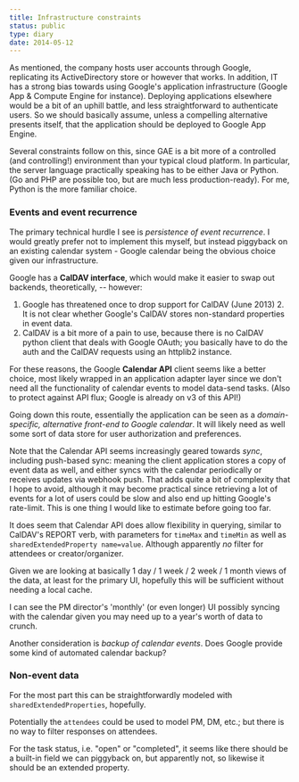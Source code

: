```yaml
---
title: Infrastructure constraints
status: public
type: diary
date: 2014-05-12
---
```


As mentioned, the company hosts user accounts through Google, replicating
its ActiveDirectory store or however that works. In addition, IT has a
strong bias towards using Google's application infrastructure (Google App &
Compute Engine for instance). Deploying applications elsewhere would be a
bit of an uphill battle, and less straightforward to authenticate users. So
we should basically assume, unless a compelling alternative presents itself,
that the application should be deployed to Google App Engine.

Several constraints follow on this, since GAE is a bit more of a controlled
(and controlling!) environment than your typical cloud platform. In particular,
the server language practically speaking has to be either Java or Python. (Go
and PHP are possible too, but are much less production-ready). For me,
Python is the more familiar choice.

### Events and event recurrence

The primary technical hurdle I see is _persistence of event recurrence_. I
would greatly prefer not to implement this myself, but instead piggyback
on an existing calendar system - Google calendar being the obvious choice
given our infrastructure.

Google has a **CalDAV interface**, which would make it easier to swap out
backends, theoretically, -- however:

1. Google has threatened once to drop support for CalDAV (June 2013) 2. It is
not clear whether Google's CalDAV stores non-standard properties in event data.
3. CalDAV is a bit more of a pain to use, because there is no CalDAV python
client that deals with Google OAuth; you basically have to do the auth and
the CalDAV requests using an httplib2 instance.

For these reasons, the Google **Calendar API** client seems like a better
choice, most likely wrapped in an application adapter layer since we don't
need all the functionality of calendar events to model data-send tasks. (Also
to protect against API flux; Google is already on v3 of this API!)

Going down this route, essentially the application can be seen as a
_domain-specific, alternative front-end to Google calendar_.  It will likely
need as well some sort of data store for user authorization and preferences.

Note that the Calendar API seems increasingly geared towards _sync_, including
push-based sync: meaning the client application stores a copy of event data
as well, and either syncs with the calendar periodically or receives updates
via webhook push.  That adds quite a bit of complexity that I hope to avoid,
although it may become practical since retrieving a lot of events for a lot
of users could be slow and also end up hitting Google's rate-limit. This is
one thing I would like to estimate before going too far.

It does seem that Calendar API does allow flexibility in querying, similar
to CalDAV's REPORT verb, with parameters for `timeMax` and `timeMin` as well
as `sharedExtendedProperty name=value`. Although apparently _no_ filter for
attendees or creator/organizer.

Given we are looking at basically 1 day / 1 week / 2 week / 1 month views
of the data, at least for the primary UI, hopefully this will be sufficient
without needing a local cache.

I can see the PM director's 'monthly' (or even longer) UI possibly syncing
with the calendar given you may need up to a year's worth of data to crunch.

Another consideration is _backup of calendar events_. Does Google provide
some kind of automated calendar backup?

### Non-event data

For the most part this can be straightforwardly modeled with
`sharedExtendedProperties`, hopefully.

Potentially the `attendees` could be used to model PM, DM, etc.; but there
is no way to filter responses on attendees.

For the task status, i.e. "open" or "completed", it seems like there should
be a built-in field we can piggyback on, but apparently not, so likewise it
should be an extended property.
